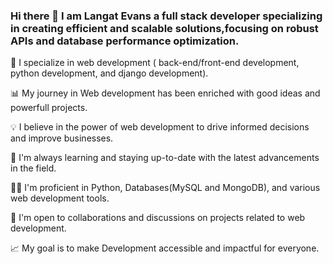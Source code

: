 ### Hi there 👋 I am Langat Evans a full stack developer specializing in creating efficient and scalable solutions,focusing on robust APIs and database performance optimization.

🔬 I specialize in web development ( back-end/front-end development, python development, and django development).

📊 My journey in Web development has been enriched with good ideas and powerfull projects.

💡 I believe in the power of web development to drive informed decisions and improve businesses.

🌱 I'm always learning and staying up-to-date with the latest advancements in the field.

👨‍💻 I'm proficient in Python, Databases(MySQL and MongoDB), and various web development tools.

🤝 I'm open to collaborations and discussions on projects related to web development.

📈 My goal is to make Development accessible and impactful for everyone.
